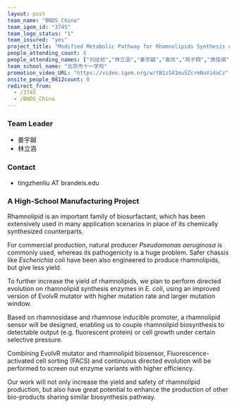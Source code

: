 ```yaml
---
layout: post
team_name: "BNDS_China"
team_igem_id: "3745"
team_logo_status: "1"
team_insured: "yes"
project_title: "Modified Metabolic Pathway for Rhamnolipids Synthesis using Directed Evolution"
people_attending_count: 8
people_attending_names: ["刘廷桢","林立涵","姜宇越","袁烁","周子翔","唐佳祺","宋建飞","陈怡安"]
team_school_name: "北京市十一学校"
promotion_video_URL: "https://video.igem.org/w/tB1zS41mu5ZcrmNuVidaCz"
onsite_people_0812count: 0
redirect_from:
  - /3745
  - /BNDS_China
---
```



### Team Leader
* 姜宇越
* 林立涵

### Contact
* tingzhenliu AT brandeis.edu

### A High-School Manufacturing Project

Rhamnolipid is an important family of biosurfactant, which has been extensively used in many application scenarios in place of its chemically synthesized counterparts.

For commercial production, natural producer *Pseudomonas aeruginosa* is commonly used, whereas its pathogenicity is a huge problem. Safer chassis like *Escherichia coli* have been also engineered to produce rhamnolipids, but give less yield.

To further increase the yield of rhamnolipids, we plan to perform directed evolution on rhamnolipid synthesis enzymes in *E. coli*, using an improved version of EvolvR mutator with higher mutation rate and larger mutation window.

Based on rhamnosidase and rhamnose inducible promoter, a rhamnolipid sensor will be designed, enabling us to couple rhamnolipid biosynthesis to detectable output (e.g. fluorescent protein) or cell growth under certain selective pressure.

Combining EvolvR mutator and rhamnolipid biosensor, Fluorescence-activated cell sorting (FACS) and continuous directed evolution will be performed to screen out enzyme variants with higher efficiency.

Our work will not only increase the yield and safety of rhamnolipid production, but also have great potential to enhance the production of other bio-products sharing similar biosynthesis pathway.
